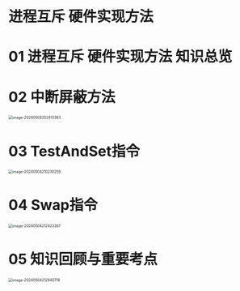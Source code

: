# 进程互斥 硬件实现方法



# 01 进程互斥 硬件实现方法 知识总览





# 02 中断屏蔽方法

<img src="https://cvp.oss-cn-shanghai.aliyuncs.com/picgo/202405042024533.png" alt="image-20240504202413383" style="zoom:50%;" />



# 03 TestAndSet指令

<img src="https://cvp.oss-cn-shanghai.aliyuncs.com/picgo/202405042102748.png" alt="image-20240504210230258" style="zoom:50%;" />



# 04 Swap指令

<img src="https://cvp.oss-cn-shanghai.aliyuncs.com/picgo/202405042124559.png" alt="image-20240504212423267" style="zoom:50%;" />



# 05 知识回顾与重要考点

<img src="https://cvp.oss-cn-shanghai.aliyuncs.com/picgo/202405042129958.png" alt="image-20240504212940719" style="zoom:50%;" />
